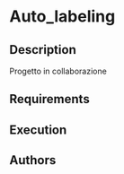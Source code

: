 # Auto_labeling

## Description

Progetto in collaborazione

## Requirements

## Execution

## Authors
